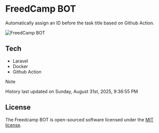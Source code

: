 # FreedCamp BOT

Automatically assign an ID before the task title based on Github Action.

![FreedCamp BOT](https://repository-images.githubusercontent.com/737932867/7d34798b-2680-471c-b089-a78a718d3d6a)

## Tech

- Laravel
- Docker
- Github Action

> [!NOTE]  
> History last updated on Sunday, August 31st, 2025, 9:36:55 PM

## License

The Freedcamp BOT is open-sourced software licensed under the [MIT license](https://opensource.org/licenses/MIT).
